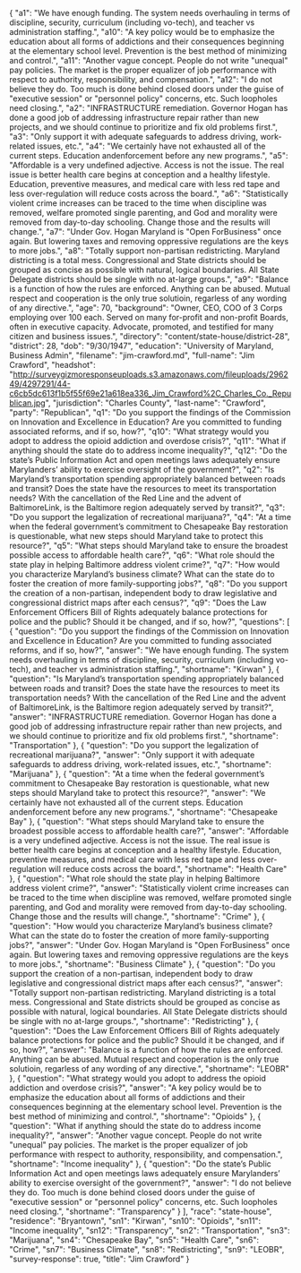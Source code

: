 {
  "a1": "We have enough funding. The system needs overhauling in terms of discipline, security, curriculum (including vo-tech), and teacher vs administration staffing.",
  "a10": "A key policy would be to emphasize the education about all forms of addictions and their consequences beginning at the elementary school level. Prevention is the best method of minimizing and control.",
  "a11": "Another vague concept. People do not write \"unequal\" pay policies. The market is the proper equalizer of job performance with respect to authority, responsibility, and compensation.",
  "a12": "I do not believe they do. Too much is done behind closed doors under the guise of \"executive session\" or \"personnel policy\" concerns, etc. Such loopholes need closing.",
  "a2": "INFRASTRUCTURE remediation. Governor Hogan has done a good job of addressing infrastructure repair rather than new projects, and we should continue to prioritize and fix old problems first.",
  "a3": "Only support it with adequate safeguards to address driving, work-related issues, etc.",
  "a4": "We certainly have not exhausted all of the current steps.  Education andenforcement before any new programs.",
  "a5": "Affordable is a very undefined adjective. Access is not the issue. The real issue is better health care begins at conception and a healthy lifestyle.  Education, preventive measures, and medical care with less red tape and less over-regulation will reduce costs across the board.",
  "a6": "Statistically violent crime increases can be traced to the time when discipline was removed, welfare promoted single parenting, and God and morality were removed from day-to-day schooling. Change those and the results will change.",
  "a7": "Under Gov. Hogan Maryland is \"Open ForBusiness\" once again. But lowering taxes and removing oppressive regulations are the keys to more jobs.",
  "a8": "Totally support non-partisan redistricting. Maryland districting is a total mess. Congressional and State districts should be grouped as concise as possible with natural, logical boundaries. All State Delegate districts should be single with no at-large groups.",
  "a9": "Balance is a function of how the rules are enforced. Anything can be abused. Mutual respect and cooperation is the only true solutioin, regarless of any wording of any directive.",
  "age": 70,
  "background": "Owner, CEO, COO of 3 Corps employing over 100 each. Served on many for-profit and non-profit Boards, often in executive capacity. Advocate, promoted, and testified for many citizen and business issues.",
  "directory": "content/state-house/district-28",
  "district": 28,
  "dob": "9/30/1947",
  "education": "University of Maryland,  Business Admin",
  "filename": "jim-crawford.md",
  "full-name": "Jim Crawford",
  "headshot": "http://surveygizmoresponseuploads.s3.amazonaws.com/fileuploads/296249/4297291/44-c6cb5dc613f1b5f55f69e21a618ea336_Jim_Crawford%2C_Charles_Co._Republican.jpg",
  "jurisdiction": "Charles County",
  "last-name": "Crawford",
  "party": "Republican",
  "q1": "Do you support the findings of the Commission on Innovation and Excellence in Education? Are you committed to funding associated reforms, and if so, how?",
  "q10": "What strategy would you adopt to address the opioid addiction and overdose crisis?",
  "q11": "What if anything should the state do to address income inequality?",
  "q12": "Do the state’s Public Information Act and open meetings laws adequately ensure Marylanders’ ability to exercise oversight of the government?",
  "q2": "Is Maryland’s transportation spending appropriately balanced between roads and transit? Does the state have the resources to meet its transportation needs? With the cancellation of the Red Line and the advent of BaltimoreLink, is the Baltimore region adequately served by transit?",
  "q3": "Do you support the legalization of recreational marijuana?",
  "q4": "At a time when the federal government’s commitment to Chesapeake Bay restoration is questionable, what new steps should Maryland take to protect this resource?",
  "q5": "What steps should Maryland take to ensure the broadest possible access to affordable health care?",
  "q6": "What role should the state play in helping Baltimore address violent crime?",
  "q7": "How would you characterize Maryland’s business climate? What can the state do to foster the creation of more family-supporting jobs?",
  "q8": "Do you support the creation of a non-partisan, independent body to draw legislative and congressional district maps after each census?",
  "q9": "Does the Law Enforcement Officers Bill of Rights adequately balance protections for police and the public? Should it be changed, and if so, how?",
  "questions": [
    {
      "question": "Do you support the findings of the Commission on Innovation and Excellence in Education? Are you committed to funding associated reforms, and if so, how?",
      "answer": "We have enough funding. The system needs overhauling in terms of discipline, security, curriculum (including vo-tech), and teacher vs administration staffing.",
      "shortname": "Kirwan"
    },
    {
      "question": "Is Maryland’s transportation spending appropriately balanced between roads and transit? Does the state have the resources to meet its transportation needs? With the cancellation of the Red Line and the advent of BaltimoreLink, is the Baltimore region adequately served by transit?",
      "answer": "INFRASTRUCTURE remediation. Governor Hogan has done a good job of addressing infrastructure repair rather than new projects, and we should continue to prioritize and fix old problems first.",
      "shortname": "Transportation"
    },
    {
      "question": "Do you support the legalization of recreational marijuana?",
      "answer": "Only support it with adequate safeguards to address driving, work-related issues, etc.",
      "shortname": "Marijuana"
    },
    {
      "question": "At a time when the federal government’s commitment to Chesapeake Bay restoration is questionable, what new steps should Maryland take to protect this resource?",
      "answer": "We certainly have not exhausted all of the current steps.  Education andenforcement before any new programs.",
      "shortname": "Chesapeake Bay"
    },
    {
      "question": "What steps should Maryland take to ensure the broadest possible access to affordable health care?",
      "answer": "Affordable is a very undefined adjective. Access is not the issue. The real issue is better health care begins at conception and a healthy lifestyle.  Education, preventive measures, and medical care with less red tape and less over-regulation will reduce costs across the board.",
      "shortname": "Health Care"
    },
    {
      "question": "What role should the state play in helping Baltimore address violent crime?",
      "answer": "Statistically violent crime increases can be traced to the time when discipline was removed, welfare promoted single parenting, and God and morality were removed from day-to-day schooling. Change those and the results will change.",
      "shortname": "Crime"
    },
    {
      "question": "How would you characterize Maryland’s business climate? What can the state do to foster the creation of more family-supporting jobs?",
      "answer": "Under Gov. Hogan Maryland is \"Open ForBusiness\" once again. But lowering taxes and removing oppressive regulations are the keys to more jobs.",
      "shortname": "Business Climate"
    },
    {
      "question": "Do you support the creation of a non-partisan, independent body to draw legislative and congressional district maps after each census?",
      "answer": "Totally support non-partisan redistricting. Maryland districting is a total mess. Congressional and State districts should be grouped as concise as possible with natural, logical boundaries. All State Delegate districts should be single with no at-large groups.",
      "shortname": "Redistricting"
    },
    {
      "question": "Does the Law Enforcement Officers Bill of Rights adequately balance protections for police and the public? Should it be changed, and if so, how?",
      "answer": "Balance is a function of how the rules are enforced. Anything can be abused. Mutual respect and cooperation is the only true solutioin, regarless of any wording of any directive.",
      "shortname": "LEOBR"
    },
    {
      "question": "What strategy would you adopt to address the opioid addiction and overdose crisis?",
      "answer": "A key policy would be to emphasize the education about all forms of addictions and their consequences beginning at the elementary school level. Prevention is the best method of minimizing and control.",
      "shortname": "Opioids"
    },
    {
      "question": "What if anything should the state do to address income inequality?",
      "answer": "Another vague concept. People do not write \"unequal\" pay policies. The market is the proper equalizer of job performance with respect to authority, responsibility, and compensation.",
      "shortname": "Income inequality"
    },
    {
      "question": "Do the state’s Public Information Act and open meetings laws adequately ensure Marylanders’ ability to exercise oversight of the government?",
      "answer": "I do not believe they do. Too much is done behind closed doors under the guise of \"executive session\" or \"personnel policy\" concerns, etc. Such loopholes need closing.",
      "shortname": "Transparency"
    }
  ],
  "race": "state-house",
  "residence": "Bryantown",
  "sn1": "Kirwan",
  "sn10": "Opioids",
  "sn11": "Income inequality",
  "sn12": "Transparency",
  "sn2": "Transportation",
  "sn3": "Marijuana",
  "sn4": "Chesapeake Bay",
  "sn5": "Health Care",
  "sn6": "Crime",
  "sn7": "Business Climate",
  "sn8": "Redistricting",
  "sn9": "LEOBR",
  "survey-response": true,
  "title": "Jim Crawford"
}
